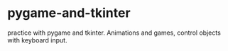 # pygame-and-tkinter
practice with pygame and tkinter. Animations and games, control objects with keyboard input. 
